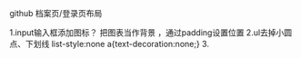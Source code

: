 github 档案页/登录页布局

1.input输入框添加图标？
  把图表当作背景 ，通过padding设置位置
2.ul去掉小圆点、下划线
	list-style:none
	a{text-decoration:none;}
3.
